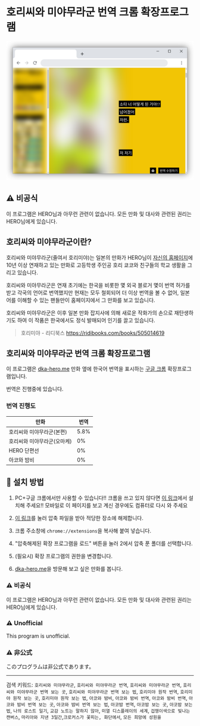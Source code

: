 # 호리씨와 미야무라군 번역 크롬 확장프로그램

![](./screenshots/main.png)

## :warning: 비공식

이 프로그램은 HERO님과 아무런 관련이 없습니다.
모든 만화 및 대사와 관련된 권리는 HERO님에게 있습니다.

## 호리씨와 미야무라군이란?

호리씨와 미야무라군(줄여서 호리미야)는 일본의 만화가 HERO님이 [자신의 홈페이지](http://dka-hero.me/)에 10년 이상 연재하고 있는 만화로 고등학생 주인공 호리 쿄코와 친구들의 학교 생활을 그리고 있습니다.

호리씨와 미야무라군은 연재 초기에는 한국을 비롯한 몇 외국 블로거 몇이 번역 허가를 받고 각국의 언어로 번역했지만 현재는 모두 철회되어 더 이상 번역을 볼 수 없어, 일본어를 이해할 수 있는 팬들만이 홈페이지에서 그 만화를 보고 있습니다.

호리씨와 미야무라군은 이후 일본 만화 잡지사에 의해 새로운 작화가의 손으로 재탄생하기도 하여 이 작품은 한국에서도 정식 발매되어 인기를 끌고 있습니다.

> 호리미야 - 리디북스
https://ridibooks.com/books/505014619

## 호리씨와 미야무라군 번역 크롬 확장프로그램

이 프로그램은 [dka-hero.me] 만화 옆에 한국어 번역을 표시하는 [구글 크롬] 확장프로그램입니다.

번역은 진행중에 있습니다.

### 번역 진행도

| 만화                        | 번역 |
| --------------------------- | ---- |
| 호리씨와 미야무라군(본편)   | 5.8% |
| 호리씨와 미야무라군(오마케) | 0%   |
| HERO 단편선                 | 0%   |
| 아코와 밤비                 | 0%   |

## :wrench: 설치 방법

1. PC+구글 크롬에서만 사용할 수 있습니다!!
   크롬을 쓰고 있지 않다면 [이 링크](https://www.google.com/intl/ko/chrome/)에서 설치해 주세요!!
   모바일로 이 페이지를 보고 계신 경우에도 컴퓨터로 다시 와 주세요

2. [이 링크](https://github.com/aquaclara/hrmy-translate/archive/main.zip)를 눌러 압축 파일을 받아 적당한 장소에 해제합니다.

3. 크롬 주소창에 `chrome://extensions`을 복사해 붙여 넣습니다.

4. "압축해제된 확장 프로그램을 로드" 버튼을 눌러 2에서 압축 푼 폴더를 선택합니다.

5. (필요시) 확장 프로그램의 권한을 변경합니다.

6. [dka-hero.me]을 방문해 보고 싶은 만화를 봅니다.

### :warning: 비공식

이 프로그램은 HERO님과 아무런 관련이 없습니다.
모든 만화 및 대사와 관련된 권리는 HERO님에게 있습니다.

### :warning: Unofficial

This program is unofficial.

### :warning: 非公式

このプログラムは非公式であります。

---

검색 키워드: `호리씨와 미야무라군`, `호리씨와 미야무라군 번역`, `호리씨와 미야무라군 번역`, `호리씨와 미야무라군 번역 보는 곳`, `호리씨와 미야무라군 번역 보는 법`, `호리미야 원작 번역`, `호리미야 원작 보는 곳`, `호리미야 원작 보는 법`, `아코와 밤비`, `아코와 밤비 번역`, `아코와 밤비 번역`, `아코와 밤비 번역 보는 곳`, `아코와 밤비 번역 보는 법`, `아코밤 번역`, `아코밤 보는 곳`, `아코밤 보는 법`, `나의 로스트 일기`, `교감 노트는 말하지 않아`, `미열 디스플레이의 세계`, `겁쟁이색으로 빛나는 캔버스`, `마리아와 지낸 3일간`,`크로커스가 꽃피는, 화단에서`, `모든 희망에 성원을`

[구글 크롬]: https://www.google.com/intl/ko/chrome/
[dka-hero.me]: http://dka-hero.me/
